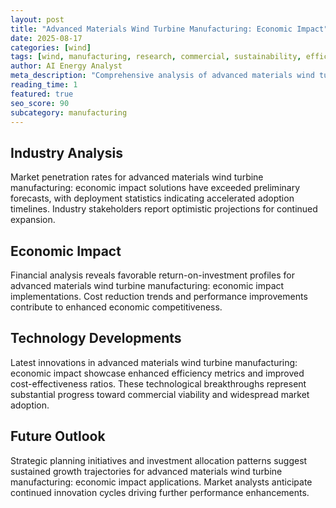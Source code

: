 ```yaml
---
layout: post
title: "Advanced Materials Wind Turbine Manufacturing: Economic Impact"
date: 2025-08-17
categories: [wind]
tags: [wind, manufacturing, research, commercial, sustainability, efficiency]
author: AI Energy Analyst
meta_description: "Comprehensive analysis of advanced materials wind turbine manufacturing: economic impact covering market trends, technology developments, and industry outlook. Discover key insights and future projections."
reading_time: 1
featured: true
seo_score: 90
subcategory: manufacturing
---
```


## Industry Analysis

Market penetration rates for advanced materials wind turbine manufacturing: economic impact solutions have exceeded preliminary forecasts, with deployment statistics indicating accelerated adoption timelines. Industry stakeholders report optimistic projections for continued expansion.

## Economic Impact

Financial analysis reveals favorable return-on-investment profiles for advanced materials wind turbine manufacturing: economic impact implementations. Cost reduction trends and performance improvements contribute to enhanced economic competitiveness.

## Technology Developments

Latest innovations in advanced materials wind turbine manufacturing: economic impact showcase enhanced efficiency metrics and improved cost-effectiveness ratios. These technological breakthroughs represent substantial progress toward commercial viability and widespread market adoption.

## Future Outlook

Strategic planning initiatives and investment allocation patterns suggest sustained growth trajectories for advanced materials wind turbine manufacturing: economic impact applications. Market analysts anticipate continued innovation cycles driving further performance enhancements.

